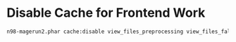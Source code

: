 # Disable Cache for Frontend Work

```bash
n98-magerun2.phar cache:disable view_files_preprocessing view_files_fallback full_page layout block_html
```
